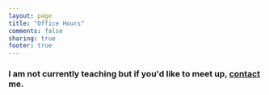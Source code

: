 ```yaml
---
layout: page
title: "Office Hours"
comments: false
sharing: true
footer: true
---
```

### I am not currently teaching but if you'd like to meet up, [contact](about) me.


